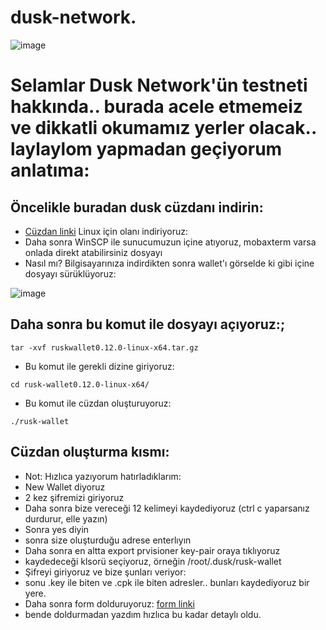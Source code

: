 # dusk-network.

![image](https://user-images.githubusercontent.com/101149671/202469219-95f8ba9c-1bc3-4972-8a26-3ace0dd74b5f.png)


# Selamlar Dusk Network'ün testneti hakkında.. burada acele etmemeiz ve dikkatli okumamız yerler olacak.. laylaylom yapmadan geçiyorum anlatıma:


## Öncelikle buradan dusk cüzdanı indirin:

 * [Cüzdan linki](https://github.com/dusk-network/wallet-cli/releases/tag/v0.12.0#assets) Linux için olanı indiriyoruz:
 * Daha sonra WinSCP ile sunucumuzun içine atıyoruz, mobaxterm varsa onlada direkt atabilirsiniz dosyayı
 * Nasıl mı? Bilgisayarınıza indirdikten sonra wallet'ı görselde ki gibi içine dosyayı sürüklüyoruz:

![image](https://user-images.githubusercontent.com/101149671/202469805-c84e7bf1-4bb5-4324-84cd-6a5870ccd532.png)

## Daha sonra bu komut ile dosyayı açıyoruz:;

```
tar -xvf ruskwallet0.12.0-linux-x64.tar.gz
```

 * Bu komut ile gerekli dizine giriyoruz:

```
cd rusk-wallet0.12.0-linux-x64/
```
* Bu komut ile cüzdan oluşturuyoruz:
```
./rusk-wallet
```

## Cüzdan oluşturma kısmı:

* Not: Hızlıca yazıyorum hatırladıklarım:
* New Wallet diyoruz
* 2 kez şifremizi giriyoruz
* Daha sonra bize vereceği 12 kelimeyi kaydediyoruz (ctrl c yaparsanız durdurur, elle yazın)
* Sonra yes diyin
* sonra size oluşturduğu adrese enterlıyın 
* Daha sonra en altta export prvisioner key-pair oraya tıklıyoruz
* kaydedeceği klsorü seçiyoruz, örneğin /root/.dusk/rusk-wallet
* Şifreyi giriyoruz ve bize şunları veriyor:
* sonu .key ile biten ve .cpk ile biten adresler.. bunları kaydediyoruz bir yere.
* Daha sonra form dolduruyoruz: [form linki](https://docs.google.com/forms/d/e/1FAIpQLScxABRnszbBEaTZAIg2TwfJVIq0kRggy8QK2MRBTO7vuyP_Ug/viewform)
* bende doldurmadan yazdım hızlıca bu kadar detaylı oldu.



